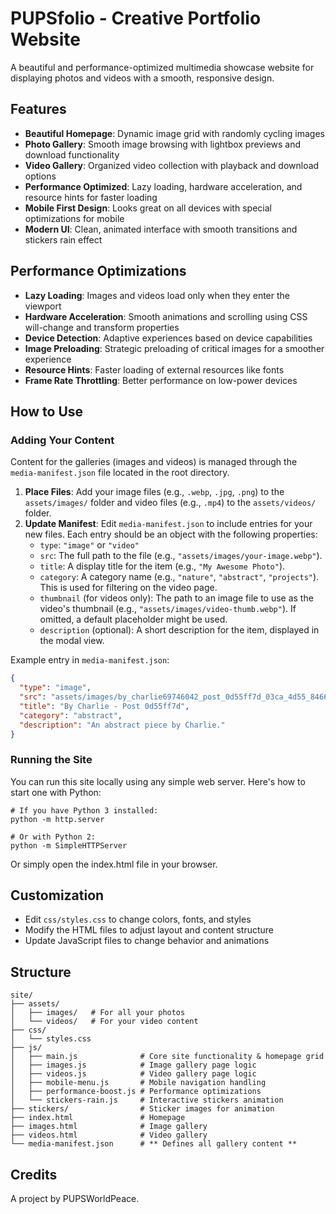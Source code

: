 # PUPSfolio - Creative Portfolio Website

A beautiful and performance-optimized multimedia showcase website for displaying photos and videos with a smooth, responsive design.

## Features

- **Beautiful Homepage**: Dynamic image grid with randomly cycling images
- **Photo Gallery**: Smooth image browsing with lightbox previews and download functionality
- **Video Gallery**: Organized video collection with playback and download options
- **Performance Optimized**: Lazy loading, hardware acceleration, and resource hints for faster loading
- **Mobile First Design**: Looks great on all devices with special optimizations for mobile
- **Modern UI**: Clean, animated interface with smooth transitions and stickers rain effect

## Performance Optimizations

- **Lazy Loading**: Images and videos load only when they enter the viewport
- **Hardware Acceleration**: Smooth animations and scrolling using CSS will-change and transform properties
- **Device Detection**: Adaptive experiences based on device capabilities
- **Image Preloading**: Strategic preloading of critical images for a smoother experience
- **Resource Hints**: Faster loading of external resources like fonts
- **Frame Rate Throttling**: Better performance on low-power devices

## How to Use

### Adding Your Content

Content for the galleries (images and videos) is managed through the `media-manifest.json` file located in the root directory.

1.  **Place Files**: Add your image files (e.g., `.webp`, `.jpg`, `.png`) to the `assets/images/` folder and video files (e.g., `.mp4`) to the `assets/videos/` folder.
2.  **Update Manifest**: Edit `media-manifest.json` to include entries for your new files. Each entry should be an object with the following properties:
    *   `type`: `"image"` or `"video"`
    *   `src`: The full path to the file (e.g., `"assets/images/your-image.webp"`).
    *   `title`: A display title for the item (e.g., `"My Awesome Photo"`).
    *   `category`: A category name (e.g., `"nature"`, `"abstract"`, `"projects"`). This is used for filtering on the video page.
    *   `thumbnail` (for videos only): The path to an image file to use as the video's thumbnail (e.g., `"assets/images/video-thumb.webp"`). If omitted, a default placeholder might be used.
    *   `description` (optional): A short description for the item, displayed in the modal view.

Example entry in `media-manifest.json`:
```json
{
  "type": "image",
  "src": "assets/images/by_charlie69746042_post_0d55ff7d_03ca_4d55_8466_b4977b5ce8c1.webp",
  "title": "By Charlie - Post 0d55ff7d",
  "category": "abstract",
  "description": "An abstract piece by Charlie."
}
```

### Running the Site

You can run this site locally using any simple web server. Here's how to start one with Python:

```
# If you have Python 3 installed:
python -m http.server

# Or with Python 2:
python -m SimpleHTTPServer
```

Or simply open the index.html file in your browser.

## Customization

- Edit `css/styles.css` to change colors, fonts, and styles
- Modify the HTML files to adjust layout and content structure
- Update JavaScript files to change behavior and animations

## Structure

```
site/
├── assets/
│   ├── images/   # For all your photos
│   └── videos/   # For your video content
├── css/
│   └── styles.css
├── js/
│   ├── main.js              # Core site functionality & homepage grid
│   ├── images.js            # Image gallery page logic
│   ├── videos.js            # Video gallery page logic
│   ├── mobile-menu.js       # Mobile navigation handling
│   ├── performance-boost.js # Performance optimizations
│   └── stickers-rain.js     # Interactive stickers animation
├── stickers/                # Sticker images for animation
├── index.html               # Homepage
├── images.html              # Image gallery
├── videos.html              # Video gallery
└── media-manifest.json      # ** Defines all gallery content **
```

## Credits

A project by PUPSWorldPeace.
